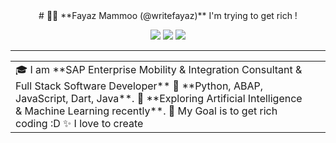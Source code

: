 <div align="center">
# 👨‍💻 **Fayaz Mammoo (@writefayaz)**
I'm trying to get rich !

[![](https://img.shields.io/badge/-Twitter-informational?style=for-the-badge&logo=twitter&logoColor=white&color=00aced)](https://twitter.com/twopinch)
[![](https://img.shields.io/badge/-Instagram-informational?style=for-the-badge&logo=instagram&logoColor=white&color=C13584)](https://instagram.com/fuzz__)
[![](https://img.shields.io/badge/-Linkedin-informational?style=for-the-badge&logo=linkedin&logoColor=white&color=2867B2)](https://www.linkedin.com/in/fuzzm/)

<hr>
 
<table>
<tr>
  <td valign="center">
    🎓 I am **SAP Enterprise Mobility & Integration Consultant & Full Stack Software Developer**
    🌱 **Python, ABAP, JavaScript, Dart, Java**.
    🌱 **Exploring Artificial Intelligence & Machine Learning recently**.
    🎯 My Goal is to get rich coding :D
    ✨ I love to create 
<td >
</td>
</tr>
</table>

